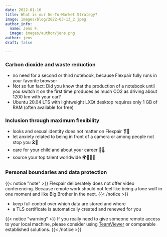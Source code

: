 ```yaml
---
date: 2022-01-16
title: What is our Go-To-Market Strategy?
image: images/blog/2022-03-13_2.jpeg
author_info:
  name: Jens F.
  image: images/author/jens.png
author: jens
draft: false

---
```

### Carbon dioxide and waste reduction

- no need for a second or third notebook, because Flexpair fully runs in your favorite browser
- Not so fun fact: Did you know that the production of a notebook until you switch it on the first time produces as much CO2 as driving about 1200 km with your car?
- Ubuntu 20.04 LTS with lightweight LXQt desktop requires only 1 GB of RAM (often available for free)

### Inclusion through maximum flexibility

- looks and sexual identity does not matter on Flexpair ⚧️🦄
- let anxiety related to being in front of a camera or among people not stop you 🎗️🧘
- care for your child and about your career 👶🌡️
- source your top talent worldwide 🌍🧑🏿‍💻

### Personal boundaries and data protection

{{< notice "note" >}}
  Flexpair deliberately does not offer video conferencing. Because remote work should not feel like being a lone wolf in one moment and like Big Brother in the next.
{{< /notice >}}

- keep full control over which data are stored and where
- a TLS certificate is automatically created and renewed for you

{{< notice "warning" >}}
  If you really need to give someone remote access to your local machine, please consider using [TeamViewer](https://www.teamviewer.com/en/) or comparable established solutions.
{{< /notice >}}


<!-- Hauptaugenmerk dieser Folie ist die Präsentation von Strategien zur Markteinführung. Es handelt sich hierbei um eure Pläne und Ideen, wie ihr euer Produkt oder eure Dienstleistung am besten auf den Markt bringt. Je konkreter und realistischer desto besser – orientiert euch dabei sowohl an eurem Budget als auch an euren Wettbewerbern. -->